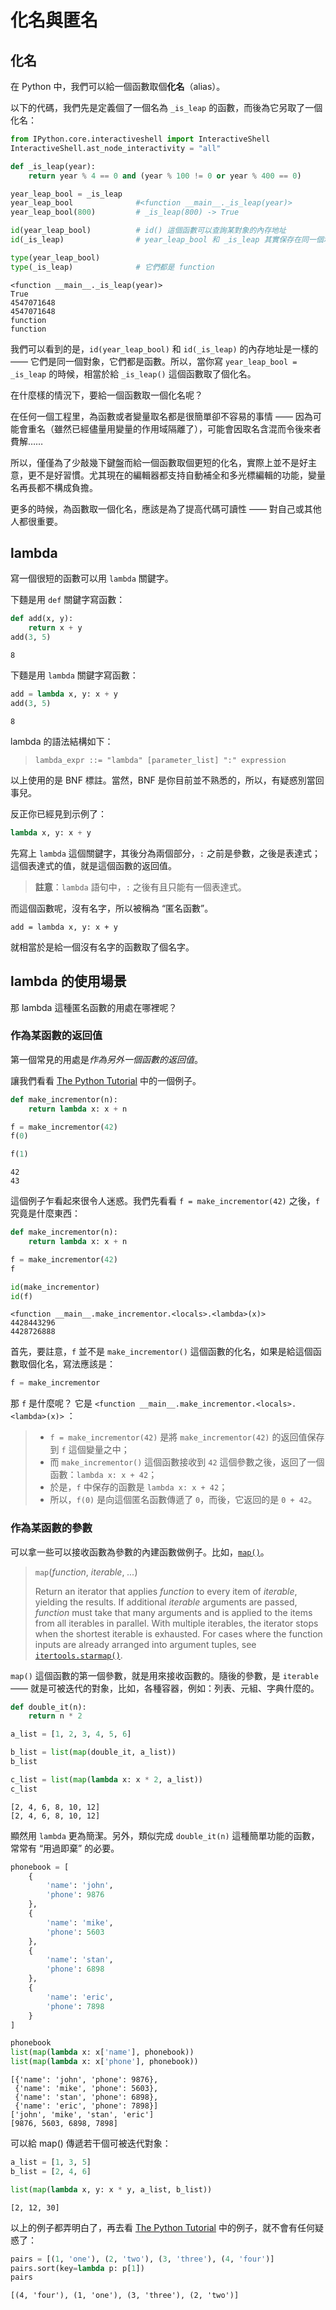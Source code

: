 
# 化名與匿名

## 化名

在 Python 中，我們可以給一個函數取個**化名**（alias）。

以下的代碼，我們先是定義個了一個名為 `_is_leap` 的函數，而後為它另取了一個化名：
```python
from IPython.core.interactiveshell import InteractiveShell
InteractiveShell.ast_node_interactivity = "all"

def _is_leap(year):
    return year % 4 == 0 and (year % 100 != 0 or year % 400 == 0)

year_leap_bool = _is_leap
year_leap_bool              #<function __main__._is_leap(year)>
year_leap_bool(800)         # _is_leap(800) -> True

id(year_leap_bool)          # id() 這個函數可以查詢某對象的內存地址
id(_is_leap)                # year_leap_bool 和 _is_leap 其實保存在同一個地址中，也就是說，它們是同一個對象。

type(year_leap_bool)
type(_is_leap)              # 它們都是 function
```
    <function __main__._is_leap(year)>
    True
    4547071648
    4547071648
    function
    function



我們可以看到的是，`id(year_leap_bool)` 和 `id(_is_leap)` 的內存地址是一樣的 —— 它們是同一個對象，它們都是函數。所以，當你寫 `year_leap_bool = _is_leap` 的時候，相當於給 `_is_leap()` 這個函數取了個化名。

在什麼樣的情況下，要給一個函數取一個化名呢？

在任何一個工程里，為函數或者變量取名都是很簡單卻不容易的事情 —— 因為可能會重名（雖然已經儘量用變量的作用域隔離了），可能會因取名含混而令後來者費解…… 

所以，僅僅為了少敲幾下鍵盤而給一個函數取個更短的化名，實際上並不是好主意，更不是好習慣。尤其現在的編輯器都支持自動補全和多光標編輯的功能，變量名再長都不構成負擔。

更多的時候，為函數取一個化名，應該是為了提高代碼可讀性 —— 對自己或其他人都很重要。

## lambda

寫一個很短的函數可以用 `lambda` 關鍵字。

下麵是用 `def` 關鍵字寫函數：
```python
def add(x, y):
    return x + y
add(3, 5)
```
    8



下麵是用 `lambda` 關鍵字寫函數：
```python
add = lambda x, y: x + y
add(3, 5)
```
    8



lambda 的語法結構如下：

> `lambda_expr ::= "lambda" [parameter_list] ":" expression`

以上使用的是 BNF 標註。當然，BNF 是你目前並不熟悉的，所以，有疑惑別當回事兒。

反正你已經見到示例了： 
```python
lambda x, y: x + y
```
先寫上 `lambda` 這個關鍵字，其後分為兩個部分，`:` 之前是參數，之後是表達式；這個表達式的值，就是這個函數的返回值。

> **註意**：`lambda` 語句中，`:` 之後有且只能有一個表達式。

而這個函數呢，沒有名字，所以被稱為 “匿名函數”。

`add = lambda x, y: x + y`

就相當於是給一個沒有名字的函數取了個名字。

## lambda 的使用場景

那 lambda 這種匿名函數的用處在哪裡呢？

### 作為某函數的返回值

第一個常見的用處是*作為另外一個函數的返回值*。

讓我們看看 [The Python Tutorial](https://docs.python.org/3/tutorial/controlflow.html#lambda-expressions) 中的一個例子。
```python
def make_incrementor(n):
    return lambda x: x + n

f = make_incrementor(42)
f(0)

f(1)
```
    42
    43



這個例子乍看起來很令人迷惑。我們先看看 `f = make_incrementor(42)` 之後，`f` 究竟是什麼東西：
```python
def make_incrementor(n):
    return lambda x: x + n

f = make_incrementor(42)
f

id(make_incrementor)
id(f)
```
    <function __main__.make_incrementor.<locals>.<lambda>(x)>
    4428443296
    4428726888



首先，要註意，`f` 並不是 `make_incrementor()` 這個函數的化名，如果是給這個函數取個化名，寫法應該是：
```python
f = make_incrementor
```
那 `f` 是什麼呢？ 它是 `<function __main__.make_incrementor.<locals>.<lambda>(x)>` ：

> * `f = make_incrementor(42)` 是將 `make_incrementor(42)` 的返回值保存到 `f` 這個變量之中；
> * 而 `make_incrementor()` 這個函數接收到 `42` 這個參數之後，返回了一個函數：`lambda x: x + 42`；
> * 於是，`f` 中保存的函數是 `lambda x: x + 42`；
> * 所以，`f(0)` 是向這個匿名函數傳遞了 `0`，而後，它返回的是 `0 + 42`。

### 作為某函數的參數

可以拿一些可以接收函數為參數的內建函數做例子。比如，[`map()`](https://docs.python.org/3/library/functions.html#map)。

> `map`(*function*, *iterable*, *...*)
> 
> Return an iterator that applies *function* to every item of *iterable*, yielding the results. If additional *iterable* arguments are passed, *function* must take that many arguments and is applied to the items from all iterables in parallel. With multiple iterables, the iterator stops when the shortest iterable is exhausted. For cases where the function inputs are already arranged into argument tuples, see [`itertools.starmap()`](https://docs.python.org/3/library/itertools.html#itertools.starmap).

`map()` 這個函數的第一個參數，就是用來接收函數的。隨後的參數，是 `iterable` —— 就是可被迭代的對象，比如，各種容器，例如：列表、元組、字典什麼的。
```python
def double_it(n):
    return n * 2

a_list = [1, 2, 3, 4, 5, 6]

b_list = list(map(double_it, a_list))
b_list

c_list = list(map(lambda x: x * 2, a_list))
c_list
```
    [2, 4, 6, 8, 10, 12]
    [2, 4, 6, 8, 10, 12]



顯然用 `lambda` 更為簡潔。另外，類似完成 `double_it(n)` 這種簡單功能的函數，常常有 “用過即棄” 的必要。
```python
phonebook = [
    {
        'name': 'john',
        'phone': 9876
    },
    {
        'name': 'mike',
        'phone': 5603
    },
    {
        'name': 'stan',
        'phone': 6898
    },
    {
        'name': 'eric',
        'phone': 7898
    }
]

phonebook
list(map(lambda x: x['name'], phonebook))
list(map(lambda x: x['phone'], phonebook))
```
    [{'name': 'john', 'phone': 9876},
     {'name': 'mike', 'phone': 5603},
     {'name': 'stan', 'phone': 6898},
     {'name': 'eric', 'phone': 7898}]
    ['john', 'mike', 'stan', 'eric']
    [9876, 5603, 6898, 7898]



可以給 map() 傳遞若干個可被迭代對象：
```python
a_list = [1, 3, 5]
b_list = [2, 4, 6]

list(map(lambda x, y: x * y, a_list, b_list))
```
    [2, 12, 30]



以上的例子都弄明白了，再去看 [The Python Tutorial](https://docs.python.org/3/tutorial/controlflow.html#lambda-expressions) 中的例子，就不會有任何疑惑了：
```python
pairs = [(1, 'one'), (2, 'two'), (3, 'three'), (4, 'four')]
pairs.sort(key=lambda p: p[1])
pairs
```
    [(4, 'four'), (1, 'one'), (3, 'three'), (2, 'two')]


